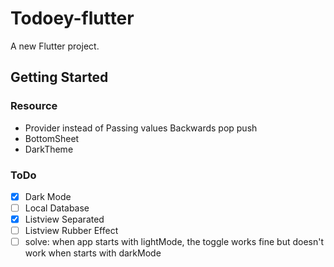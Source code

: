 # Todoey-flutter

A new Flutter project.

## Getting Started
### Resource
- Provider instead of Passing values Backwards pop push
- BottomSheet
- DarkTheme
### ToDo
- [x] Dark Mode
- [ ] Local Database
- [x] Listview Separated
- [ ] Listview Rubber Effect
- [ ] solve: when app starts with lightMode, the toggle works fine but doesn't work when starts with darkMode
